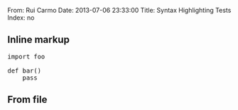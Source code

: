 From: Rui Carmo
Date: 2013-07-06 23:33:00
Title: Syntax Highlighting Tests
Index: no

## Inline markup

<pre syntax="python">
import foo

def bar()
    pass
</pre>

## From file

<pre syntax="javascript" src="test.txt"></pre>
